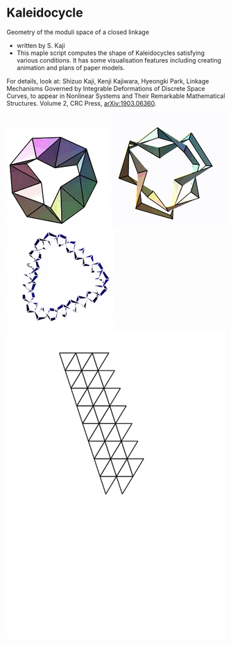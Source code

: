 Kaleidocycle
==================
Geometry of the moduli space of a closed linkage
* written by S. Kaji
* This maple script computes the shape of Kaleidocycles satisfying various conditions.
It has some visualisation features including creating animation and plans of paper models.

For details, look at:
Shizuo Kaji, Kenji Kajiwara, Hyeongki Park, Linkage Mechanisms Governed by Integrable Deformations of Discrete Space Curves, to appear in Nonlinear Systems and Their Remarkable Mathematical Structures. Volume 2, CRC Press, [arXiv:1903.06360](https://arxiv.org/abs/1903.06360).

![K9](https://github.com/shizuo-kaji/Kaleidocycle/blob/master/K9.gif?raw=true)
![K8](https://github.com/shizuo-kaji/Kaleidocycle/blob/master/K8_t.gif?raw=true)
![K24div](https://github.com/shizuo-kaji/Kaleidocycle/blob/master/K24div-trefoil.gif?raw=true)
![paper-K7](https://github.com/shizuo-kaji/Kaleidocycle/blob/master/paper-K7.png?raw=true)

